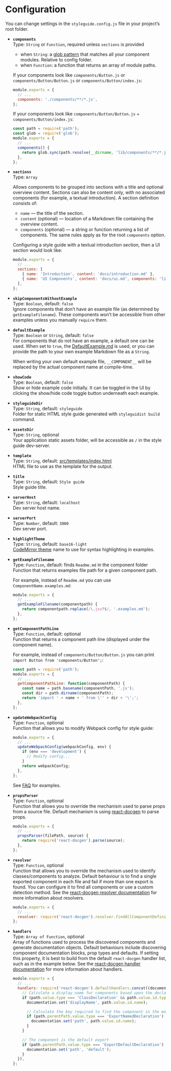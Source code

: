 # Configuration

You can change settings in the `styleguide.config.js` file in your project’s root folder.

* **`components`**<br>
  Type: `String` or `Function`, required unless `sections` is provided<br>
  - when `String`: a [glob pattern](https://github.com/isaacs/node-glob#glob-primer) that matches all your component modules. Relative to config folder.
  - when `Function`: a function that returns an array of module paths.

  If your components look like `components/Button.js` or `components/Button/Button.js` or `components/Button/index.js`:

  ```javascript
  module.exports = {
    // ...
    components: './components/**/*.js',
  };
  ```

  If your components look like `components/Button/Button.js` + `components/Button/index.js`:

  ```javascript
  const path = require('path');
  const glob = require('glob');
  module.exports = {
    // ...
    components() {
      return glob.sync(path.resolve(__dirname, 'lib/components/**/*.js')).filter(module => /\/[A-Z]\w*\.js$/.test(module));
    },
  };
  ```

* **`sections`**<br>
  Type: `Array`

  Allows components to be grouped into sections with a title and optional overview content. Sections can also be content only, with no associated components (for example, a textual introduction). A section definition consists of:<br>
  - `name` — the title of the section.
  - `content` (optional) — location of a Markdown file containing the overview content.
  - `components` (optional) — a string or function returning a list of components. The same rules apply as for the root `components` option.

  Configuring a style guide with a textual introduction section, then a UI section would look like:

  ```javascript
  module.exports = {
    // ...
    sections: [
      { name: 'Introduction', content: 'docs/introduction.md' },
      { name: 'UI Components', content: 'docs/ui.md', components: 'lib/components/ui/*.js' },
    ],
  };
  ```

* **`skipComponentsWithoutExample`**<br>
  Type: `Boolean`, default: `false`<br>
  Ignore components that don’t have an example file (as determined by `getExampleFilename`). These components won’t be accessible from other examples unless you manually `require` them.

* **`defaultExample`**<br>
  Type: `Boolean` or `String`, default: `false`<br>
  For components that do not have an example, a default one can be used. When set to `true`, the [DefaultExample.md](../src/templates/DefaultExample.md) is used, or you can provide the path to your own example Markdown file as a `String`.

  When writing your own default example file, `__COMPONENT__` will be replaced by the actual component name at compile-time.

* **`showCode`**<br>
  Type: `Boolean`, default: `false`<br>
  Show or hide example code initially. It can be toggled in the UI by clicking the show/hide code toggle button underneath each example.

* **`styleguideDir`**<br>
  Type: `String`, default: `styleguide`<br>
  Folder for static HTML style guide generated with `styleguidist build` command.

* **`assetsDir`**<br>
  Type: `String`, optional<br>
  Your application static assets folder, will be accessible as `/` in the style guide dev-server.

* **`template`**<br>
  Type: `String`, default: [src/templates/index.html](../src/templates/index.html)<br>
  HTML file to use as the template for the output.

* **`title`**<br>
  Type: `String`, default: `Style guide`<br>
  Style guide title.

* **`serverHost`**<br>
  Type: `String`, default: `localhost`<br>
  Dev server host name.

* **`serverPort`**<br>
  Type: `Number`, default: `3000`<br>
  Dev server port.

* **`highlightTheme`**<br>
  Type: `String`, default: `base16-light`<br>
  [CodeMirror theme](http://codemirror.net/demo/theme.html) name to use for syntax highlighting in examples.

* **`getExampleFilename`**<br>
  Type: `Function`, default: finds `Readme.md` in the component folder<br>
  Function that returns examples file path for a given component path.

  For example, instead of `Readme.md` you can use `ComponentName.examples.md`:

  ```javascript
  module.exports = {
    // ...
    getExampleFilename(componentpath) {
      return componentpath.replace(/\.jsx?$/, '.examples.md');
    },
  };
  ```

* **`getComponentPathLine`**<br>
  Type: `Function`, default: optional<br>
  Function that returns a component path line (displayed under the component name).

  For example, instead of `components/Button/Button.js` you can print `import Button from 'components/Button';`:

  ```javascript
  const path = require('path');
  module.exports = {
    // ...
    getComponentPathLine: function(componentPath) {
      const name = path.basename(componentPath, '.js');
      const dir = path.dirname(componentPath);
      return 'import ' + name + ' from \'' + dir + '\';';
    },
  };
  ```

* **`updateWebpackConfig`**<br>
  Type: `Function`, optional<br>
  Function that allows you to modify Webpack config for style guide:

  ```javascript
  module.exports = {
    // ...
    updateWebpackConfig(webpackConfig, env) {
      if (env === 'development') {
        // Modify config...
      }
      return webpackConfig;
    },
  };
  ```

  See [FAQ](./FAQ.md) for examples.

* **`propsParser`**<br>
  Type: `Function`, optional<br>
  Function that allows you to override the mechanism used to parse props from a source file. Default mechanism is using [react-docgen](https://github.com/reactjs/react-docgen) to parse props.

  ```javascript
  module.exports = {
    // ...
    propsParser(filePath, source) {
      return require('react-docgen').parse(source);
    },
  };
  ```

* **`resolver`**<br>
  Type: `Function`, optional<br>
  Function that allows you to override the mechanism used to identify classes/components to analyze. Default behaviour is to find a single exported component in each file and fail if more than one export is found. You can configure it to find all components or use a custom detection method. See the [react-docgen resolver documentation](https://github.com/reactjs/react-docgen#resolver) for more information about resolvers.

  ```javascript
  module.exports = {
    // ...
    resolver: require('react-docgen').resolver.findAllComponentDefinitions,
  };
  ```

* **`handlers`**<br>
  Type: `Array of Function`, optional<br>
  Array of functions used to process the discovered components and generate documentation objects. Default behaviours include discovering component documentation blocks, prop types and defaults. If setting this property, it is best to build from the default `react-docgen` handler list, such as in the example below. See the [react-docgen handler documentation](https://github.com/reactjs/react-docgen#handlers) for more information about handlers.

  ```javascript
  module.exports = {
    // ...
    handlers: require('react-docgen').defaultHandlers.concat((documentation, path) => {
      // Calculate a display name for components based upon the declared class name.
      if (path.value.type === 'ClassDeclaration' && path.value.id.type === 'Identifier') {
        documentation.set('displayName', path.value.id.name);

        // Calculate the key required to find the component in the module exports
        if (path.parentPath.value.type === 'ExportNamedDeclaration') {
          documentation.set('path', path.value.id.name);
        }
      }

      // The component is the default export
      if (path.parentPath.value.type === 'ExportDefaultDeclaration') {
        documentation.set('path', 'default');
      }
    }),
  };
  ```
